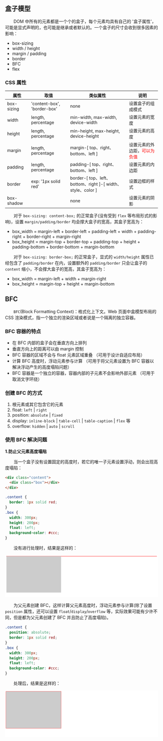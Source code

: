 ## 盒子模型

&emsp;&emsp;DOM 中所有的元素都是一个个的盒子，每个元素均具有自己的 '盒子属性'，可能是显式声明的，也可能是继承或者默认的。一个盒子的尺寸会收到很多因素的影响：

+ box-sizing
+ width / height
+ margin / padding
+ border
+ BFC
+ flex

### CSS 属性

属性|取值|类似属性|说明
-|-|-|-
box-sizing|'content-box', 'border-box'|none|设置盒子的组成模式
width|length, percentage|min-width, max-width, device-width|设置元素的宽度
height|length, percentage|min-height, max-height, device-height|设置元素的高度
margin|length, percentage|margin-[ top、right、bottom、left ]|设置元素的外边距，<font color='red'>可以为负值</font>
padding|length, percentage|padding-[ top、right、bottom、left ]|设置元素的内边距
border|exp: '1px solid red'|border-[ top、left、bottom、right ]-[ width、style、color ]|设置边框的样式
box-shadow||none|设置元素的阴影


&emsp;&emsp;对于 `box-sizing: content-box;` 的正常盒子(没有受到 `flex` 等布局形式的影响)，设置 `margin/padding/border` 均会撑大盒子的宽高，其盒子宽高为：

+ box_width = margin-left + border-left + padding-left + width + padding-right + border-right + margin-right
+ box_height = margin-top + border-top + padding-top + height + padding-bottom + border-bottom + margin-bottom


&emsp;&emsp;对于 `box-sizing: border-box;` 的正常盒子，显式的 `width/height` 属性已经包含了 `padding/border` 在内，设置额外的 `padding/border` 只会让盒子的 `content` 缩小，不会撑大盒子的宽高，其盒子宽高为：

+ box_width = margin-left + width + margin-right
+ box_height = margin-top + height + margin-bottom



## BFC

&emsp;&emsp;`BFC`(Block Formatting Context)：格式化上下文。Web 页面中盒模型布局的 CSS 渲染模式，指一个独立的渲染区域或者说是一个隔离的独立容器。


### BFC 容器的特点

+ 在 BFC 内部的盒子会在垂直方向上排列
+ 垂直方向上的距离可以由 margin 控制
+ BFC 容器的区域不会与 float 元素区域重叠 （可用于设计自适应布局）
+ 计算 BFC 高度时，浮动元素参与计算 （可用于将父元素设置为 BFC 容器以解决浮动产生的高度塌陷问题）
+ BFC 容器是一个独立的容器，容器内部的子元素不会影响外部元素 （可用于取消文字环绕）

### 创建 BFC 的方式

1. 根元素或其它包含它的元素
2. float: `left` | `right`
3. position: `absolute` | `fixed`
4. display: `inline-block` | `table-cell` | `table-caption` | `flex` 等
5. overflow: `hidden` | `auto` | `scroll`


### 使用 BFC 解决问题

**1.防止父元素高度塌陷**

&emsp;&emsp;当一个盒子没有设置固定的高度时，若它的唯一子元素设置浮动，则会出现高度塌陷：
```html
<div class="content">
  <div class="box"></div>
</div>
```
```css
.content {
  border: 1px solid red;
}
.box {
  width: 300px;
  height: 200px;
  float: left;
  background-color: #ccc;
}
```
&emsp;&emsp;没有进行处理时，结果是这样的：

![高度塌陷](./imgs/box-model_01.png)


&emsp;&emsp;为父元素创建 BFC，这样计算父元素高度时，浮动元素参与计算(除了设置 `position` 属性，还可以设置 `float`/`display`/`overflow` 等，实际效果可能有少许不同，但是都为父元素创建了 BFC 并且防止了高度塌陷)。
```css
.content {
  position: absolute;
  border: 1px solid red;
}
.box {
  width: 300px;
  height: 200px;
  float: left;
  background-color: #ccc;
}
```
&emsp;&emsp;处理后，结果是这样的：

![高度塌陷处理](./imgs/box-model_02.png)